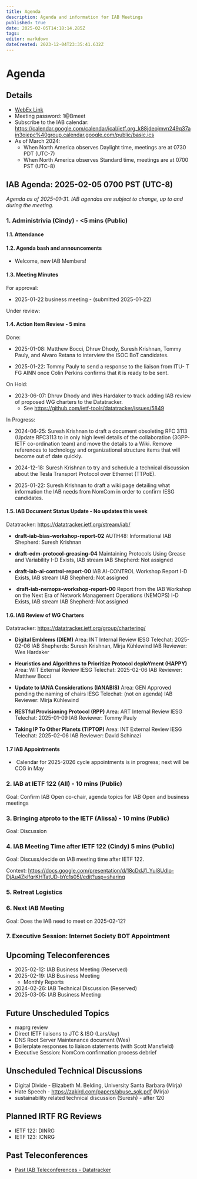 ```yaml
---
title: Agenda
description: Agenda and information for IAB Meetings
published: true
date: 2025-02-05T14:18:14.285Z
tags: 
editor: markdown
dateCreated: 2023-12-04T23:35:41.632Z
---
```


# Agenda
## Details

* [WebEx Link](https://ietf.webex.com/ietf/j.php?MTID=m92c425d161e1be552b21d6b84b1c09f6)
* Meeting password: 1@Bmeet
* Subscribe to the IAB calendar: https://calendar.google.com/calendar/ical/ietf.org_k88jdeojmvn249q37ain3ojepc%40group.calendar.google.com/public/basic.ics
* As of March 2024:
    * When North America observes Daylight time, meetings are at 0730 PDT (UTC-7)
    * When North America observes Standard time, meetings are at 0700 PST (UTC-8)

## IAB Agenda: 2025-02-05 0700 PST (UTC-8) 

*Agenda as of 2025-01-31. IAB agendas are subject to change, up to and during the meeting.*


### 1. Administrivia (Cindy) - <5 mins (Public)

#### 1.1. Attendance 

#### 1.2. Agenda bash and announcements 

* Welcome, new IAB Members!

#### 1.3. Meeting Minutes 

For approval: 

* 2025-01-22 business meeting - (submitted 2025-01-22)

Under review:

#### 1.4. Action Item Review - 5 mins

Done:

-  2025-01-08: Matthew Bocci, Dhruv Dhody, Suresh Krishnan, Tommy 
    Pauly, and Alvaro Retana to interview the ISOC BoT candidates.

* 2025-01-22: Tommy Pauly to send a response to the liaison from ITU-
    T FG AINN once Colin Perkins confirms that it is ready to be sent.
    
On Hold:
- 2023-06-07: Dhruv Dhody and Wes Hardaker to track adding IAB
    review of proposed WG charters to the Datatracker.
    - See https://github.com/ietf-tools/datatracker/issues/5849

In Progress: 
* 2024-06-25: Suresh Krishnan to draft a document obsoleting RFC 3113 
    (Update RFC3113 to in only high level details of the collaboration 
    (3GPP-IETF co-ordination team) and move the details to a Wiki. 
    Remove references to technology and organizational structure items 
    that will become out of date quickly.
    
* 2024-12-18: Suresh Krishnan to try and schedule a technical 
    discussion about the Tesla Transport Protocol over Ethernet 
    (TTPoE).

* 2025-01-22: Suresh Krishnan to draft a wiki page detailing what 
    information the IAB needs from NomCom in order to confirm IESG 
    candidates.

#### 1.5. IAB Document Status Update - No updates this week

 Datatracker: https://datatracker.ietf.org/stream/iab/

*  **draft-iab-bias-workshop-report-02**
    AUTH48: Informational
    IAB Shepherd: Suresh Krishnan

*  **draft-edm-protocol-greasing-04**
    Maintaining Protocols Using Grease and Variability
    I-D Exists, IAB stream
    IAB Shepherd: Not assigned

*  **draft-iab-ai-control-report-00** 
    IAB AI-CONTROL Workshop Report
    I-D Exists, IAB stream
    IAB Shepherd: Not assigned
    
*   **draft-iab-nemops-workshop-report-00**
    Report from the IAB Workshop on the Next Era of Network Management
    Operations (NEMOPS)
    I-D Exists, IAB stream
    IAB Shepherd: Not assigned

#### 1.6. IAB Review of WG Charters 

 Datatracker: https://datatracker.ietf.org/group/chartering/	
  
* **Digital Emblems (DIEM)**
    Area: INT
    Internal Review
    IESG Telechat: 2025-02-06 
    IAB Shepherds: Suresh Krishnan, Mirja Kühlewind
    IAB Reviewer: Wes Hardaker
    
 * **Heuristics and Algorithms to Prioritize Protocol deploYment (HAPPY)**
    Area: WIT
    External Review 
    IESG Telechat: 2025-02-06
    IAB Reviewer: Matthew Bocci

*  **Update to IANA Considerations (IANABIS)**
    Area: GEN
    Approved pending the naming of chairs
    IESG Telechat: (not on agenda)
    IAB Reviewer: Mirja Kühlewind
    
 * **RESTful Provisioning Protocol (RPP)**
    Area: ART
    Internal Review 
    IESG Telechat: 2025-01-09
    IAB Reviewer: Tommy Pauly

*  **Taking IP To Other Planets (TIPTOP)**
    Area: INT
    External Review
    IESG Telechat: 2025-02-06
    IAB Reviewer: David Schinazi


#### 1.7 IAB Appointments

*  Calendar for 2025-2026 cycle appointments is in progress; next will 
    be CCG in May


### 2. IAB at IETF 122 (All) - 10 mins (Public)

  Goal: Confirm IAB Open co-chair, agenda topics for IAB Open and 
  business meetings


### 3. Bringing atproto to the IETF (Alissa) - 10 mins (Public)

  Goal: Discussion


### 4. IAB Meeting Time after IETF 122 (Cindy) 5 mins (Public)

  Goal: Discuss/decide on IAB meeting time after IETF 122.

  Context: https://docs.google.com/presentation/d/18cDdJ1_YuI8UdIo-DjAu4ZklfqrKHTatUD-bYc1s05I/edit?usp=sharing


### 5. Retreat Logistics

### 6. Next IAB Meeting

  Goal: Does the IAB need to meet on 2025-02-12?


### 7. Executive Session: Internet Society BOT Appointment




## Upcoming Teleconferences 

* 2025-02-12: IAB Business Meeting (Reserved)
* 2025-02-19: IAB Business Meeting
    - Monthly Reports
* 2024-02-26: IAB Technical Discussion (Reserved)
* 2025-03-05: IAB Business Meeting



## Future Unscheduled Topics 

* maprg review 
* Direct IETF liaisons to JTC & ISO (Lars/Jay)
* DNS Root Server Maintenance document (Wes)
* Boilerplate responses to liaison statements (with Scott Mansfield)
* Executive Session: NomCom confirmation process debrief


## Unscheduled Technical Discussions

* Digital Divide - Elizabeth M. Belding, University Santa Barbara (Mirja)
* Hate Speech - https://zakird.com/papers/abuse_sok.pdf (Mirja)
* sustainability related technical discussion (Suresh) - after 120


## Planned IRTF RG Reviews 

* IETF 122: DINRG
* IETF 123: ICNRG

## Past Teleconferences 

* [Past IAB Teleconferences - Datatracker](https://datatracker.ietf.org/group/iab/meetings/)


<!--
### Alternate Zoom info:

* [Zoom link](https://ietf.zoom.us/j/2649121587?pwd=dVJXTHRoQ2RqeE5tY2huWFFDdTFpdz09)
* Passcode: 1234
-->
